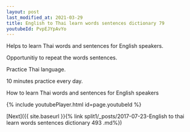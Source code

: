 ```yaml
---
layout: post
last_modified_at: 2021-03-29
title: English to Thai learn words sentences dictionary 79 
youtubeId: PvpEJYpAvYo
---
```

 
 
Helps to learn Thai words and sentences for English speakers.

Opportunitiy to repeat the words sentences. 

Practice Thai language. 
 
10 minutes practice every day. 
 
How to learn Thai words and sentences for English speakers 
 
{% include youtubePlayer.html id=page.youtubeId %}
 
 
[Next]({{ site.baseurl }}{% link  split1/_posts/2017-07-23-English to thai learn words sentences dictionary 493 .md%})
 
